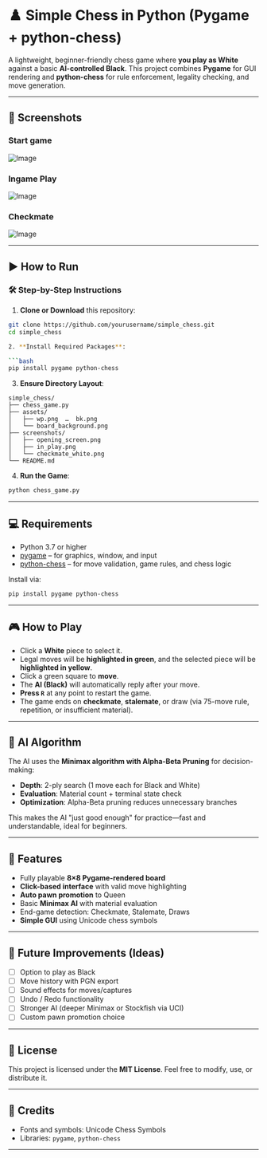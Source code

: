 
# ♟️ Simple Chess in Python (Pygame + python-chess)

A lightweight, beginner-friendly chess game where **you play as White** against a basic **AI-controlled Black**. This project combines **Pygame** for GUI rendering and **python-chess** for rule enforcement, legality checking, and move generation.


---

## 📸 Screenshots

### **Start game**
![Image](./screenshoots/start_game.png)

### **Ingame Play**
![Image](./screenshoots/ingame_play.png)

### **Checkmate**
![Image](./screenshoots/checkmate_white.png)

---

## ▶️ How to Run

### 🛠️ Step-by-Step Instructions

1. **Clone or Download** this repository:

```bash
git clone https://github.com/yourusername/simple_chess.git
cd simple_chess

2. **Install Required Packages**:

```bash
pip install pygame python-chess
```

3. **Ensure Directory Layout**:

```
simple_chess/
├── chess_game.py
├── assets/
│   ├── wp.png  …  bk.png
│   └── board_background.png
├── screenshots/
│   ├── opening_screen.png
│   ├── in_play.png
│   └── checkmate_white.png
└── README.md
```

4. **Run the Game**:

```bash
python chess_game.py
```

---

## 💻 Requirements

* Python 3.7 or higher
* [pygame](https://www.pygame.org/docs/) – for graphics, window, and input
* [python-chess](https://python-chess.readthedocs.io/) – for move validation, game rules, and chess logic

Install via:

```bash
pip install pygame python-chess
```

---

## 🎮 How to Play

* Click a **White** piece to select it.
* Legal moves will be **highlighted in green**, and the selected piece will be **highlighted in yellow**.
* Click a green square to **move**.
* The **AI (Black)** will automatically reply after your move.
* **Press `R`** at any point to restart the game.
* The game ends on **checkmate**, **stalemate**, or draw (via 75-move rule, repetition, or insufficient material).

---

## 🧠 AI Algorithm

The AI uses the **Minimax algorithm with Alpha-Beta Pruning** for decision-making:

* **Depth**: 2-ply search (1 move each for Black and White)
* **Evaluation**: Material count + terminal state check
* **Optimization**: Alpha-Beta pruning reduces unnecessary branches

This makes the AI "just good enough" for practice—fast and understandable, ideal for beginners.

---

## 🚀 Features

* Fully playable **8×8 Pygame-rendered board**
* **Click-based interface** with valid move highlighting
* **Auto pawn promotion** to Queen
* Basic **Minimax AI** with material evaluation
* End-game detection: Checkmate, Stalemate, Draws
* **Simple GUI** using Unicode chess symbols

---

## 🔮 Future Improvements (Ideas)

* [ ] Option to play as Black
* [ ] Move history with PGN export
* [ ] Sound effects for moves/captures
* [ ] Undo / Redo functionality
* [ ] Stronger AI (deeper Minimax or Stockfish via UCI)
* [ ] Custom pawn promotion choice

---

## 📜 License

This project is licensed under the **MIT License**. Feel free to modify, use, or distribute it.

---

## 🙌 Credits

* Fonts and symbols: Unicode Chess Symbols
* Libraries: `pygame`, `python-chess`


---
